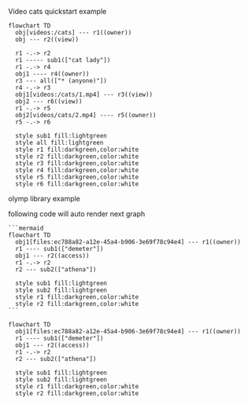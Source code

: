 

Video cats quickstart example

```mermaid
flowchart TD
  obj[videos:/cats] --- r1((owner))
  obj --- r2((view))

  r1 -.-> r2
  r1 ----- sub1(["cat lady"])
  r1 -.-> r4
  obj1 ---- r4((owner))
  r3 --- all(["* (anyone)"])
  r4 -.-> r3
  obj1[videos:/cats/1.mp4] --- r3((view))
  obj2 --- r6((view))
  r1 -.-> r5
  obj2[videos/cats/2.mp4] ---- r5((owner))
  r5 -.-> r6

  style sub1 fill:lightgreen
  style all fill:lightgreen
  style r1 fill:darkgreen,color:white
  style r2 fill:darkgreen,color:white
  style r3 fill:darkgreen,color:white
  style r4 fill:darkgreen,color:white
  style r5 fill:darkgreen,color:white
  style r6 fill:darkgreen,color:white
```



olymp library example

following code  will auto render next graph

````
```mermaid
flowchart TD
  obj1[files:ec788a82-a12e-45a4-b906-3e69f78c94e4] --- r1((owner))
  r1 ---- sub1(["demeter"])
  obj1 --- r2((access))
  r1 -.-> r2
  r2 --- sub2(["athena"])

  style sub1 fill:lightgreen
  style sub2 fill:lightgreen
  style r1 fill:darkgreen,color:white
  style r2 fill:darkgreen,color:white
```
````





```mermaid
flowchart TD
  obj1[files:ec788a82-a12e-45a4-b906-3e69f78c94e4] --- r1((owner))
  r1 ---- sub1(["demeter"])
  obj1 --- r2((access))
  r1 -.-> r2
  r2 --- sub2(["athena"])

  style sub1 fill:lightgreen
  style sub2 fill:lightgreen
  style r1 fill:darkgreen,color:white
  style r2 fill:darkgreen,color:white
```



